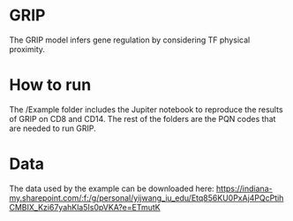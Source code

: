 # GRIP
The GRIP model infers gene regulation by considering TF physical proximity.

# How to run
The /Example folder includes the Jupiter notebook to reproduce the results of GRIP on CD8 and CD14. The rest of the folders are the PQN codes that are needed to run GRIP. 

# Data
The data used by the example can be downloaded here: https://indiana-my.sharepoint.com/:f:/g/personal/yijwang_iu_edu/Etq856KU0PxAj4PQcPtihCMBIX_Kzi67yahKla5Is0pVKA?e=ETmutK

